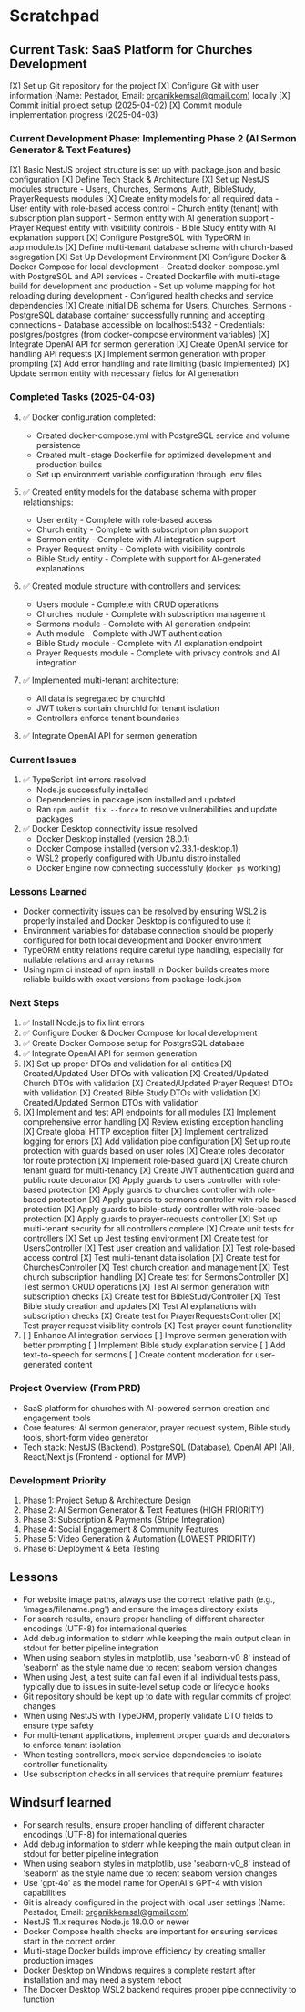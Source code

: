 # Scratchpad

## Current Task: SaaS Platform for Churches Development
[X] Set up Git repository for the project
[X] Configure Git with user information (Name: Pestador, Email: organikkemsal@gmail.com) locally
[X] Commit initial project setup (2025-04-02)
[X] Commit module implementation progress (2025-04-03)

### Current Development Phase: Implementing Phase 2 (AI Sermon Generator & Text Features)
[X] Basic NestJS project structure is set up with package.json and basic configuration
[X] Define Tech Stack & Architecture
  [X] Set up NestJS modules structure
    - Users, Churches, Sermons, Auth, BibleStudy, PrayerRequests modules
  [X] Create entity models for all required data
    - User entity with role-based access control
    - Church entity (tenant) with subscription plan support
    - Sermon entity with AI generation support
    - Prayer Request entity with visibility controls
    - Bible Study entity with AI explanation support
  [X] Configure PostgreSQL with TypeORM in app.module.ts
  [X] Define multi-tenant database schema with church-based segregation
[X] Set Up Development Environment
  [X] Configure Docker & Docker Compose for local development
    - Created docker-compose.yml with PostgreSQL and API services
    - Created Dockerfile with multi-stage build for development and production
    - Set up volume mapping for hot reloading during development
    - Configured health checks and service dependencies
  [X] Create initial DB schema for Users, Churches, Sermons
    - PostgreSQL database container successfully running and accepting connections
    - Database accessible on localhost:5432
    - Credentials: postgres/postgres (from docker-compose environment variables)
[X] Integrate OpenAI API for sermon generation
  [X] Create OpenAI service for handling API requests
  [X] Implement sermon generation with proper prompting
  [X] Add error handling and rate limiting (basic implemented)
  [X] Update sermon entity with necessary fields for AI generation

### Completed Tasks (2025-04-03)
4. ✅ Docker configuration completed:
   - Created docker-compose.yml with PostgreSQL service and volume persistence
   - Created multi-stage Dockerfile for optimized development and production builds
   - Set up environment variable configuration through .env files
1. ✅ Created entity models for the database schema with proper relationships:
   - User entity - Complete with role-based access
   - Church entity - Complete with subscription plan support
   - Sermon entity - Complete with AI integration support
   - Prayer Request entity - Complete with visibility controls
   - Bible Study entity - Complete with support for AI-generated explanations

2. ✅ Created module structure with controllers and services:
   - Users module - Complete with CRUD operations
   - Churches module - Complete with subscription management
   - Sermons module - Complete with AI generation endpoint
   - Auth module - Complete with JWT authentication
   - Bible Study module - Complete with AI explanation endpoint
   - Prayer Requests module - Complete with privacy controls and AI integration

3. ✅ Implemented multi-tenant architecture:
   - All data is segregated by churchId
   - JWT tokens contain churchId for tenant isolation
   - Controllers enforce tenant boundaries

4. ✅ Integrate OpenAI API for sermon generation

### Current Issues
1. ✅ TypeScript lint errors resolved
   - Node.js successfully installed
   - Dependencies in package.json installed and updated
   - Ran `npm audit fix --force` to resolve vulnerabilities and update packages
2. ✅ Docker Desktop connectivity issue resolved
   - Docker Desktop installed (version 28.0.1)
   - Docker Compose installed (version v2.33.1-desktop.1)
   - WSL2 properly configured with Ubuntu distro installed
   - Docker Engine now connecting successfully (`docker ps` working)

### Lessons Learned

- Docker connectivity issues can be resolved by ensuring WSL2 is properly installed and Docker Desktop is configured to use it
- Environment variables for database connection should be properly configured for both local development and Docker environment
- TypeORM entity relations require careful type handling, especially for nullable relations and array returns
- Using npm ci instead of npm install in Docker builds creates more reliable builds with exact versions from package-lock.json

### Next Steps
1. ✅ Install Node.js to fix lint errors
2. ✅ Configure Docker & Docker Compose for local development
3. ✅ Create Docker Compose setup for PostgreSQL database
4. ✅ Integrate OpenAI API for sermon generation
5. [X] Set up proper DTOs and validation for all entities
   [X] Created/Updated User DTOs with validation
   [X] Created/Updated Church DTOs with validation
   [X] Created/Updated Prayer Request DTOs with validation
   [X] Created Bible Study DTOs with validation
   [X] Created/Updated Sermon DTOs with validation
6. [X] Implement and test API endpoints for all modules
   [X] Implement comprehensive error handling
      [X] Review existing exception handling
      [X] Create global HTTP exception filter
      [X] Implement centralized logging for errors
      [X] Add validation pipe configuration
   [X] Set up route protection with guards based on user roles
      [X] Create roles decorator for route protection
      [X] Implement role-based guard
      [X] Create church tenant guard for multi-tenancy
      [X] Create JWT authentication guard and public route decorator
      [X] Apply guards to users controller with role-based protection
      [X] Apply guards to churches controller with role-based protection
      [X] Apply guards to sermons controller with role-based protection
      [X] Apply guards to bible-study controller with role-based protection
      [X] Apply guards to prayer-requests controller
      [X] Set up multi-tenant security for all controllers complete
   [X] Create unit tests for controllers
      [X] Set up Jest testing environment
      [X] Create test for UsersController
         [X] Test user creation and validation
         [X] Test role-based access control
         [X] Test multi-tenant data isolation
      [X] Create test for ChurchesController
         [X] Test church creation and management
         [X] Test church subscription handling
      [X] Create test for SermonsController
         [X] Test sermon CRUD operations
         [X] Test AI sermon generation with subscription checks
      [X] Create test for BibleStudyController
         [X] Test Bible study creation and updates
         [X] Test AI explanations with subscription checks
      [X] Create test for PrayerRequestsController
         [X] Test prayer request visibility controls
         [X] Test prayer count functionality
7. [ ] Enhance AI integration services
   [ ] Improve sermon generation with better prompting
   [ ] Implement Bible study explanation service
   [ ] Add text-to-speech for sermons
   [ ] Create content moderation for user-generated content

### Project Overview (From PRD)
- SaaS platform for churches with AI-powered sermon creation and engagement tools
- Core features: AI sermon generator, prayer request system, Bible study tools, short-form video generator
- Tech stack: NestJS (Backend), PostgreSQL (Database), OpenAI API (AI), React/Next.js (Frontend - optional for MVP)

### Development Priority
1. Phase 1: Project Setup & Architecture Design
2. Phase 2: AI Sermon Generator & Text Features (HIGH PRIORITY)
3. Phase 3: Subscription & Payments (Stripe Integration)
4. Phase 4: Social Engagement & Community Features
5. Phase 5: Video Generation & Automation (LOWEST PRIORITY)
6. Phase 6: Deployment & Beta Testing

## Lessons

- For website image paths, always use the correct relative path (e.g., 'images/filename.png') and ensure the images directory exists
- For search results, ensure proper handling of different character encodings (UTF-8) for international queries
- Add debug information to stderr while keeping the main output clean in stdout for better pipeline integration
- When using seaborn styles in matplotlib, use 'seaborn-v0_8' instead of 'seaborn' as the style name due to recent seaborn version changes
- When using Jest, a test suite can fail even if all individual tests pass, typically due to issues in suite-level setup code or lifecycle hooks
- Git repository should be kept up to date with regular commits of project changes
- When using NestJS with TypeORM, properly validate DTO fields to ensure type safety
- For multi-tenant applications, implement proper guards and decorators to enforce tenant isolation
- When testing controllers, mock service dependencies to isolate controller functionality
- Use subscription checks in all services that require premium features

## Windsurf learned

- For search results, ensure proper handling of different character encodings (UTF-8) for international queries
- Add debug information to stderr while keeping the main output clean in stdout for better pipeline integration
- When using seaborn styles in matplotlib, use 'seaborn-v0_8' instead of 'seaborn' as the style name due to recent seaborn version changes
- Use 'gpt-4o' as the model name for OpenAI's GPT-4 with vision capabilities
- Git is already configured in the project with local user settings (Name: Pestador, Email: organikkemsal@gmail.com)
- NestJS 11.x requires Node.js 18.0.0 or newer
- Docker Compose health checks are important for ensuring services start in the correct order
- Multi-stage Docker builds improve efficiency by creating smaller production images
- Docker Desktop on Windows requires a complete restart after installation and may need a system reboot
- The Docker Desktop WSL2 backend requires proper pipe connectivity to function
